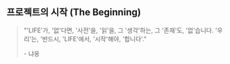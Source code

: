 ## 프로젝트의 시작 (The Beginning)

> "'LIFE'가, '없'다면, '사전'을, '읽'을, 그 '생각'하는, 그 '존재'도, '없'습니다. '우리'는, '반드시, 'LIFE'에서, '시작'해야, '합니다'."
> 
> \- 냐옹
